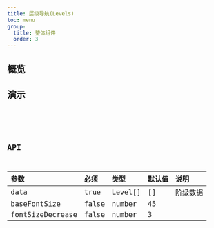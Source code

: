 ```yaml
---
title: 层级导航(Levels)
toc: menu
group:
  title: 整体组件
  order: 3
---
```


## 概览

## 演示

<code src="@/components/levels/demo/demo.tsx" />

<!-- <code src="@/components/levels/demo/demo-closed.tsx" /> -->

## API

| 参数             | 必须  | 类型    | 默认值 | 说明     |
| :--------------- | :---- | :------ | :----- | :------- |
| data             | true  | Level[] | []     | 阶级数据 |
| baseFontSize     | false | number  | 45     |          |
| fontSizeDecrease | false | number  | 3      |          |
